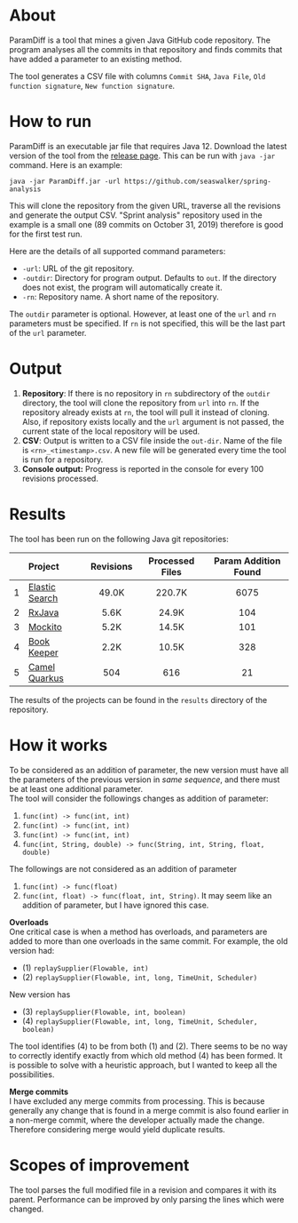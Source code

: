 # About
ParamDiff is a tool that mines a given Java GitHub code repository. The program analyses all the commits in that repository and finds commits that have added a parameter to an existing method.

The tool generates a CSV file with columns  `Commit SHA`, `Java File`, `Old function signature`, `New function signature`. 

# How to run
ParamDiff is an executable jar file that requires Java 12. Download the latest version of the tool from the [release page](https://github.com/Mohayemin/param-diff/releases). This can be run with `java -jar` command. Here is an example:  
```
java -jar ParamDiff.jar -url https://github.com/seaswalker/spring-analysis
```
This will clone the repository from the given URL, traverse all the revisions and generate the output CSV. "Sprint analysis" repository used in the example is a small one (89 commits on October 31, 2019) therefore is good for the first test run.

Here are the details of all supported command parameters:
- `-url`: URL of the git repository.
- `-outdir`: Directory for program output. Defaults to `out`. If the directory does not exist, the program will automatically create it.
- `-rn`: Repository name. A short name of the repository.

The `outdir` parameter is optional. However, at least one of the `url` and `rn` parameters must be specified. If `rn` is not specified, this will be the last part of the `url` parameter.


# Output

1. **Repository**: If there is no repository in `rn` subdirectory of the `outdir` directory, the tool will clone the repository from `url` into `rn`. If the repository already exists at `rn`, the tool will pull it instead of cloning. Also, if repository exists locally and the `url` argument is not passed, the current state of the local repository will be used.
2. **CSV**: Output is written to a CSV file inside the `out-dir`. Name of the file is `<rn>_<timestamp>.csv`. A new file will be generated every time the tool is run for a repository.
3. **Console output:** Progress is reported in the console for every 100 revisions processed. 


# Results
The tool has been run on the following Java git repositories:

|   | Project  | Revisions  | Processed Files | Param Addition Found |
| --:| :-------| :------:| :-:| :-: |
| 1 | [Elastic Search](https://github.com/elastic/elasticsearch)| 49.0K | 220.7K |6075 |
| 2 | [RxJava](https://github.com/ReactiveX/RxJava)              |  5.6K | 24.9K | 104 |
| 3 | [Mockito](https://github.com/mockito/mockito)             |  5.2K | 14.5K | 101 |
| 4 | [Book Keeper](https://github.com/apache/bookkeeper)       |  2.2K | 10.5K | 328 |
| 5 | [Camel Quarkus](https://github.com/apache/camel-quarkus)  |  504 | 616 | 21 |

The results of the projects can be found in the `results` directory of the repository.

# How it works
To be considered as an addition of parameter, the new version must have all the parameters of the previous version in *same sequence*, and there must be at least one additional parameter.  
The tool will consider the followings changes as addition of parameter:  
1. `func(int) -> func(int, int)`  
2. `func(int) -> func(int, int)`
3. `func(int) -> func(int, int)`   
4. `func(int, String, double) -> func(String, int, String, float, double)`

The followings are not considered as an addition of parameter
1. `func(int) -> func(float)`
2. `func(int, float) -> func(float, int, String)`. It may seem like an addition of parameter, but I have ignored this case.

**Overloads**  
One critical case is when a method has overloads, and parameters are added to more than one overloads in the same commit. For example, the old version had:
* (1) `replaySupplier(Flowable, int)`
* (2) `replaySupplier(Flowable, int, long, TimeUnit, Scheduler)`  

New version has
* (3) `replaySupplier(Flowable, int, boolean)`
* (4) `replaySupplier(Flowable, int, long, TimeUnit, Scheduler, boolean)`

The tool identifies (4) to be from both (1) and (2). There seems to be no way to correctly identify exactly from which old method (4) has been formed. It is possible to solve with a heuristic approach, but I wanted to keep all the possibilities.

**Merge commits**  
I have excluded any merge commits from processing. This is because generally any change that is found in a merge commit is also found earlier in a non-merge commit, where the developer actually made the change. Therefore considering merge would yield duplicate results.  

# Scopes of improvement
The tool parses the full modified file in a revision and compares it with its parent. Performance can be improved by only parsing the lines which were changed. 